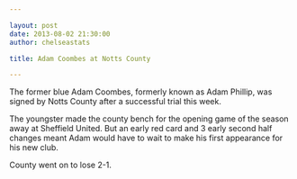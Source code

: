 ```yaml
---

layout: post 
date: 2013-08-02 21:30:00
author: chelseastats

title: Adam Coombes at Notts County

--- 
```


The former blue Adam Coombes, formerly known as Adam Phillip, was signed by Notts County after a successful trial this week.

The youngster made the county bench for the opening game of the season away at Sheffield United. But an early red card and 3 early second half changes meant Adam would have to wait to make his first appearance for his new club.

County went on to lose 2-1.
